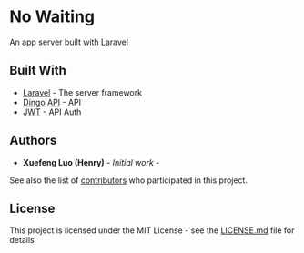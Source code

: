 # No Waiting

An app server built with Laravel

## Built With

* [Laravel](https://laravel.com/) - The server framework
* [Dingo API](https://github.com/dingo/api) - API
* [JWT](https://github.com/tymondesigns/jwt-auth) - API Auth

## Authors

* **Xuefeng Luo (Henry)** - *Initial work* -

See also the list of [contributors](https://github.com/your/project/contributors) who participated in this project.

## License

This project is licensed under the MIT License - see the [LICENSE.md](LICENSE.md) file for details
